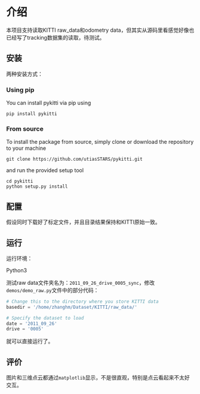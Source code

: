# 介绍
本项目支持读取KITTI raw_data和odometry data，但其实从源码里看感觉好像也已经写了tracking数据集的读取，待测试。

## 安装

两种安装方式：

### Using pip

You can install pykitti via pip using
```
pip install pykitti
```

### From source
To install the package from source, simply clone or download the repository to your machine
```
git clone https://github.com/utiasSTARS/pykitti.git
```
and run the provided setup tool
```
cd pykitti
python setup.py install
```

## 配置
假设同时下载好了标定文件，并且目录结果保持和KITTI原始一致。

## 运行
运行环境：

Python3

测试raw data文件夹名为：`2011_09_26_drive_0005_sync`，修改`demos/demo_raw.py`文件中的部分代码：

```python
# Change this to the directory where you store KITTI data
basedir = '/home/zhanghm/Dataset/KITTI/raw_data/'

# Specify the dataset to load
date = '2011_09_26'
drive = '0005'
```

就可以直接运行了。

## 评价

图片和三维点云都通过`matplotlib`显示，不是很直观，特别是点云看起来不太好交互。